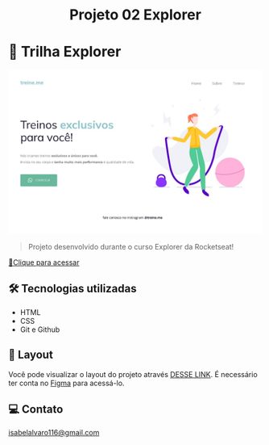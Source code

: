 <h1 align="center"> Projeto 02 Explorer </h1>

# 🚀 Trilha Explorer

![preview](./github/preview.jpg)

> Projeto desenvolvido durante o curso Explorer da Rocketseat!

[🔗Clique para acessar](https://moveis-customizados-psi.vercel.app/)

## 🛠 Tecnologias utilizadas

- HTML
- CSS
- Git e Github

## 🔖 Layout

Você pode visualizar o layout do projeto através [DESSE LINK](https://www.figma.com/file/rkDOHGPwwFtBNqEdHSuQPd/Projeto-02---Explorer?node-id=0%3A1&t=YAEbZKxRSALATasj-0). É necessário ter conta no [Figma](https://figma.com) para acessá-lo.

## 💻 Contato

isabelalvaro116@gmail.com

